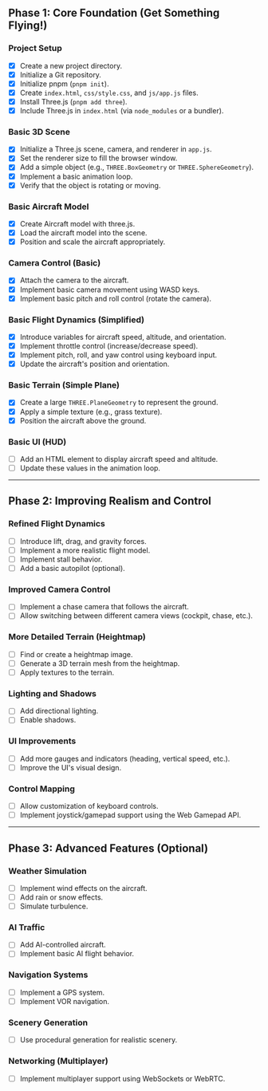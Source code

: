 ## Phase 1: Core Foundation (Get Something Flying!)

### Project Setup
- [x] Create a new project directory.
- [x] Initialize a Git repository.
- [x] Initialize pnpm (`pnpm init`).
- [x] Create `index.html`, `css/style.css`, and `js/app.js` files.
- [x] Install Three.js (`pnpm add three`).
- [x] Include Three.js in `index.html` (via `node_modules` or a bundler).

### Basic 3D Scene
- [x] Initialize a Three.js scene, camera, and renderer in `app.js`.
- [x] Set the renderer size to fill the browser window.
- [x] Add a simple object (e.g., `THREE.BoxGeometry` or `THREE.SphereGeometry`).
- [x] Implement a basic animation loop.
- [x] Verify that the object is rotating or moving.

### Basic Aircraft Model
- [x] Create Aircraft model with three.js.
- [x] Load the aircraft model into the scene.
- [x] Position and scale the aircraft appropriately.

### Camera Control (Basic)
- [x] Attach the camera to the aircraft.
- [x] Implement basic camera movement using WASD keys.
- [x] Implement basic pitch and roll control (rotate the camera).

### Basic Flight Dynamics (Simplified)
- [x] Introduce variables for aircraft speed, altitude, and orientation.
- [x] Implement throttle control (increase/decrease speed).
- [x] Implement pitch, roll, and yaw control using keyboard input.
- [x] Update the aircraft's position and orientation.

### Basic Terrain (Simple Plane)
- [x] Create a large `THREE.PlaneGeometry` to represent the ground.
- [x] Apply a simple texture (e.g., grass texture).
- [x] Position the aircraft above the ground.

### Basic UI (HUD)
- [ ] Add an HTML element to display aircraft speed and altitude.
- [ ] Update these values in the animation loop.

---

## Phase 2: Improving Realism and Control

### Refined Flight Dynamics
- [ ] Introduce lift, drag, and gravity forces.
- [ ] Implement a more realistic flight model.
- [ ] Implement stall behavior.
- [ ] Add a basic autopilot (optional).

### Improved Camera Control
- [ ] Implement a chase camera that follows the aircraft.
- [ ] Allow switching between different camera views (cockpit, chase, etc.).

### More Detailed Terrain (Heightmap)
- [ ] Find or create a heightmap image.
- [ ] Generate a 3D terrain mesh from the heightmap.
- [ ] Apply textures to the terrain.

### Lighting and Shadows
- [ ] Add directional lighting.
- [ ] Enable shadows.

### UI Improvements
- [ ] Add more gauges and indicators (heading, vertical speed, etc.).
- [ ] Improve the UI's visual design.

### Control Mapping
- [ ] Allow customization of keyboard controls.
- [ ] Implement joystick/gamepad support using the Web Gamepad API.

---

## Phase 3: Advanced Features (Optional)

### Weather Simulation
- [ ] Implement wind effects on the aircraft.
- [ ] Add rain or snow effects.
- [ ] Simulate turbulence.

### AI Traffic
- [ ] Add AI-controlled aircraft.
- [ ] Implement basic AI flight behavior.

### Navigation Systems
- [ ] Implement a GPS system.
- [ ] Implement VOR navigation.

### Scenery Generation
- [ ] Use procedural generation for realistic scenery.

### Networking (Multiplayer)
- [ ] Implement multiplayer support using WebSockets or WebRTC.
